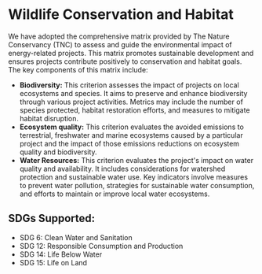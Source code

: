 # Wildlife Conservation and Habitat

We have adopted the comprehensive matrix provided by The Nature Conservancy (TNC) to assess and guide the environmental impact of energy-related projects. This matrix promotes sustainable development and ensures projects contribute positively to conservation and habitat goals. The key components of this matrix include:

* **Biodiversity:** This criterion assesses the impact of projects on local ecosystems and species. It aims to preserve and enhance biodiversity through various project activities. Metrics may include the number of species protected, habitat restoration efforts, and measures to mitigate habitat disruption.
* **Ecosystem quality:** This criterion evaluates the avoided emissions to terrestrial, freshwater and marine ecosystems caused by a particular project and the impact of those emissions reductions on ecosystem quality and biodiversity.
* **Water Resources:** This criterion evaluates the project's impact on water quality and availability. It includes considerations for watershed protection and sustainable water use. Key indicators involve measures to prevent water pollution, strategies for sustainable water consumption, and efforts to maintain or improve local water ecosystems.

## SDGs Supported:

* SDG 6: Clean Water and Sanitation
* SDG 12: Responsible Consumption and Production
* SDG 14: Life Below Water
* SDG 15: Life on Land
